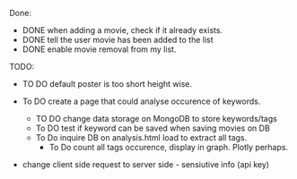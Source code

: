 Done: 

- DONE when adding a movie, check if it already exists.  
- DONE tell the user movie has been added to the list
- DONE enable movie removal from my list. 


TODO: 

- TO DO default poster is too short height wise. 
- To DO create a page that could analyse occurence of keywords. 
    - TO DO change data storage on MongoDB to store keywords/tags
    - To DO test if keyword can be saved when saving movies on DB
    - To Do inquire DB on analysis.html load to extract all tags. 
        - To Do count all tags occurence, display in graph. Plotly perhaps. 

- change client side request to server side - sensiutive info (api key)